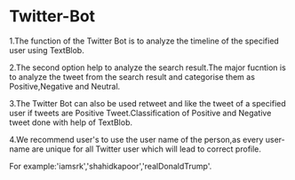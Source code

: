 # Twitter-Bot

1.The function of the Twitter Bot is to analyze the timeline of the specified user using TextBlob.

2.The second option help to analyze the search result.The major fucntion is to analyze the tweet from the search result and categorise them as Positive,Negative and Neutral.

3.The Twitter Bot can also be used retweet and like the tweet of a specified user if tweets are Positive Tweet.Classification of Positive and Negative tweet done with help of TextBlob.

4.We recommend  user's to use the user name of the person,as every user-name are unique for all Twitter user which  will lead to correct profile. 

For example:'iamsrk','shahidkapoor','realDonaldTrump'.
